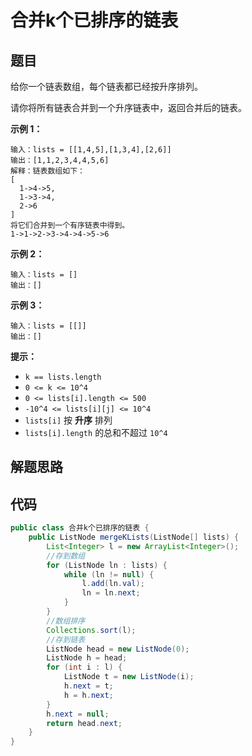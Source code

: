 # 合并k个已排序的链表

## 题目

给你一个链表数组，每个链表都已经按升序排列。

请你将所有链表合并到一个升序链表中，返回合并后的链表。

 

**示例 1：**

```
输入：lists = [[1,4,5],[1,3,4],[2,6]]
输出：[1,1,2,3,4,4,5,6]
解释：链表数组如下：
[
  1->4->5,
  1->3->4,
  2->6
]
将它们合并到一个有序链表中得到。
1->1->2->3->4->4->5->6
```

**示例 2：**

```
输入：lists = []
输出：[]
```

**示例 3：**

```
输入：lists = [[]]
输出：[]
```

 

**提示：**

- `k == lists.length`
- `0 <= k <= 10^4`
- `0 <= lists[i].length <= 500`
- `-10^4 <= lists[i][j] <= 10^4`
- `lists[i]` 按 **升序** 排列
- `lists[i].length` 的总和不超过 `10^4`

## 解题思路



## 代码

```java
public class 合并k个已排序的链表 {
    public ListNode mergeKLists(ListNode[] lists) {
        List<Integer> l = new ArrayList<Integer>();
        //存到数组
        for (ListNode ln : lists) {
            while (ln != null) {
                l.add(ln.val);
                ln = ln.next;
            }
        }
        //数组排序
        Collections.sort(l);
        //存到链表
        ListNode head = new ListNode(0);
        ListNode h = head;
        for (int i : l) {
            ListNode t = new ListNode(i);
            h.next = t;
            h = h.next;
        }
        h.next = null;
        return head.next;
    }
}
```

